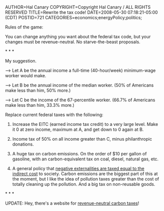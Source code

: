 AUTHOR=Hal Canary
COPYRIGHT=Copyright Hal Canary / ALL RIGHTS RESERVED
TITLE=Rewrite the tax code!
DATE=2008-05-30 07:18:21-05:00 (CDT)
POSTID=721
CATEGORIES=economics;energyPolicy;politics;

Rules of the game:

You can change anything you want about the federal tax code, but your changes must be revenue-neutral. No starve-the-beast proposals.

\* \* \*

My suggestion.

\--> Let A be the annual income a full-time (40-hour/week) minimum-wage worker would make.

\--> Let B be the annual income of the median worker. (50% of Americans make less than him, 50% more.)

\--> Let C be the income of the 67-percentile worker. (66.7% of Americans make less than him, 33.3% more.)

Replace current federal taxes with the following:

1) Increase the EITC (earned income tax credit) to a very large level. Make it 0 at zero income, maximum at A, and get down to 0 again at B.

2) Income tax of 50% on all income greater than C, minus philanthropic donations.

3) A huge tax on carbon emissions. On the order of $10 per gallon of gasoline, with an carbon-equivalent tax on coal, diesel, natural gas, etc.

4) A general policy that [negative externalities are taxed equal to the indirect cost](http://en.wikipedia.org/wiki/Pigovian_tax) to society. Carbon emissions are the biggest part of this at the moment, but I like the idea of pollution taxes greater than the cost of totally cleaning up the pollution. And a big tax on non-reusable goods.

\* \* \*

UPDATE: Hey, there's a website for [revenue-neutral carbon taxes](http://www.carbontax.org/)!
